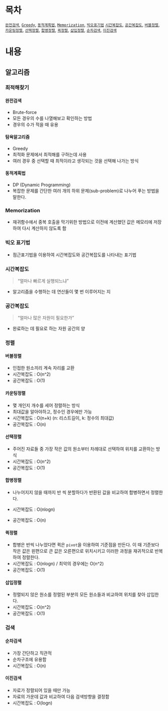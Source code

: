 # 목차

[`완전검색`](#완전검색), [`Greedy`](#탐욕알고리즘), [`동적계획법`](#동적계획법), [`Memorization`](#Memorization), [`빅오표기법`](#빅오-표기법) [`시간복잡도`](#시간복잡도), [`공간복잡도`](#공간복잡도), [`버블정렬`](#버블정렬), [`카운팅정렬`](#카운팅정렬), [`선택정렬`](#선택정렬), [`합병정렬`](#합병정렬), [`퀵정렬`](#퀵정렬), [`삽입정렬`](#삽입정렬), [`순차검색`](#순차검색), [`이진검색`](#이진검색)

# 내용

## 알고리즘

### 최적해찾기

#### 완전검색

- Brute-force
- 모든 경우의 수를 나열해보고 확인하는 방법
- 경우의 수가 적을 때 유용

#### 탐욕알고리즘

- Greedy
- 최적화 문제에서 최적해를 구하는데 사용
- 여러 경우 중 선택할 때 최적이라고 생각되는 것을 선택해 나가는 방식

#### 동적계획법

- DP (Dynamic Programming)
- 복잡한 문제를 간단한 여러 개의 하위 문제(sub-problem)로 나누어 푸는 방법을 말한다.

### Memorization

- 재귀함수에서 중복 호출을 막기위한 방법으로 이전에 계산했던 값은 메모리에 저장하여 다시 계산하지 않도록 함

### 빅오 표기법

- 점근표기법을 이용하여 시간복잡도와 공간복잡도를 나타내는 표기법

### 시간복잡도

> “얼마나 빠르게 실행되느냐”

- 알고리즘을 수행하는 데 연산들이 몇 번 이루어지는 지

### 공간복잡도

> “얼마나 많은 자원이 필요한가”

- 완료하는 데 필요로 하는 자원 공간의 양

### 정렬

#### 버블정렬

- 인접한 원소끼리 계속 자리를 교환
- 시간복잡도 : O(n^2)
- 공간복잡도 : O(1)

#### 카운팅정렬

- 몇 개인지 개수를 세어 정렬하는 방식
- 최대값을 알아야하고, 정수인 경우에만 가능
- 시간복잡도 : O(n+k) (n: 리스트길이, k: 정수의 최대값)
- 공간복잡도 : O(n)

#### 선택정렬

- 주어진 자료들 중 가장 작은 값의 원소부터 차례대로 선택하여 위치를 교환하는 방식
- 시간복잡도 : O(n^2)
- 공간복잡도 : O(1)

#### 합병정렬

- 나누어지지 않을 때까지 반 씩 분할하다가 반환된 값을 비교하여 합병하면서 정렬한다.

- 시간복잡도 : O(nlogn)
- 공간복잡도 : O(n)

#### 퀵정렬

- 합병은 반씩 나누었다면 퀵은 `pivot`을 이용하여 기준점을 만든다. 이 때 기준보다 작은 값은 왼편으로 큰 값은 오른편으로 위치시키고 이러한 과정을 재귀적으로 반복하여 정렬한다.
- 시간복잡도 : O(nlogn) / 최악의 경우에는 O(n^2)
- 공간복잡도 : O(1)

#### 삽입정렬

- 정렬되지 않은 원소를 정렬된 부분의 모든 원소들과 비교하여 위치를 찾아 삽입한다.
- 시간복잡도 : O(n^2)
- 공간복잡도 : O(1)

### 검색

#### 순차검색

- 가장 간단하고 직관적
- 순차구조에 유용함
- 시간복잡도 : O(n)

#### 이진검색

- 자료가 정렬되어 있을 때만 가능
- 자료의 가운데 값과 비교하여 다음 검색방향을 결정함
- 시간복잡도 : O(logn)